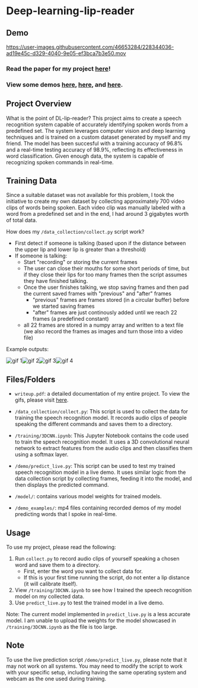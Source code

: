 # Deep-learning-lip-reader

## Demo

https://user-images.githubusercontent.com/46653284/228344036-ad19e45c-d329-4040-9e05-ef3bca7b3e50.mov

### Read the paper for my project [here](https://docs.google.com/document/d/1FLVwjXf4BfxgjIBl9CszCMwwwQ-Tm0crAv71qGPmLCM/edit)!

### View some demos [here](https://www.youtube.com/watch?v=E6bSWkDdcQM), [here](https://www.youtube.com/watch?v=RDC2C3MRoEU&feature=youtu.be), and [here](https://www.youtube.com/watch?v=6S--eCpAwHk).

## Project Overview

What is the point of DL-lip-reader? This project aims to create a speech recognition system capable of accurately identifying spoken words from a predefined set. The system leverages computer vision and deep learning techniques and is trained on a custom dataset generated by myself and my friend. The model has been succesful with a training accuracy of 96.8% and a real-time testing accuracy of 98.9%, reflecting its effectiveness in word classification. Given enough data, the system is capable of recognizing spoken commands in real-time.
## Training Data

Since a suitable dataset was not available for this problem, I took the initiative to create my own dataset by collecting approximately 700 video clips of words being spoken. Each video clip was manually labeled with a word from a predefined set and in the end, I had around 3 gigabytes worth of total data.

How does my `/data_collection/collect.py` script work? 
- First detect if someone is talking (based upon if the distance between the upper lip and lower lip is greater than a threshold)
- If someone is talking:
  - Start "recording" or storing the current frames
  - The user can close their mouths for some short periods of time, but if they close their lips for too many frames then the script assumes they have finished talking.
  - Once the user finishes talking, we stop saving frames and then pad the current saved frames with "previous" and "after" frames
    - "previous" frames are frames stored (in a circular buffer) before we started saving frames
    - "after" frames are just continously added until we reach 22 frames (a predefined constant)
  - all 22 frames are stored in a numpy array and written to a text file (we also record the frames as images and turn those into a video file)

Example outputs:
<div style="display: flex;">
  <img src="https://user-images.githubusercontent.com/46653284/230745100-da996aaf-f743-4363-b715-6e2ee41493b4.gif" alt="gif 1" >
  <img src="https://user-images.githubusercontent.com/46653284/230745107-2c7c3282-183a-49c7-ad1e-507eb4a2493d.gif" alt="gif 2" >
  <img src="https://user-images.githubusercontent.com/46653284/230745108-70e30408-e504-4d1b-8dbc-2f51be5b39ec.gif" alt="gif 3">
  <img src="https://user-images.githubusercontent.com/46653284/230745525-236348de-c8d4-4bef-94b8-1709513500e8.gif" alt="gif 4">
</div>

## Files/Folders

- `writeup.pdf`: a detailed documentation of my entire project. To view the gifs, please visit [here](https://docs.google.com/document/d/1FLVwjXf4BfxgjIBl9CszCMwwwQ-Tm0crAv71qGPmLCM/edit).

- `/data_collection/collect.py`: This script is used to collect the data for training the speech recognition model. It records audio clips of people speaking the different commands and saves them to a directory.

- `/training/3DCNN.ipynb`: This Jupyter Notebook contains the code used to train the speech recognition model. It uses a 3D convolutional neural network to extract features from the audio clips and then classifies them using a softmax layer.

- `/demo/predict_live.py`: This script can be used to test my trained speech recognition model in a live demo. It uses similar logic from the data collection script by collecting frames, feeding it into the model, and then displays the predicted command.

- `/model/`: contains various model weights for trained models.

- `/demo_examples/`: mp4 files containing recorded demos of my model predicting words that I spoke in real-time.


## Usage

To use my project, please read the following:

1. Run `collect.py` to record audio clips of yourself speaking a chosen word and save them to a directory.
    - First, enter the word you want to collect data for.
    - If this is your first time running the script, do not enter a lip distance (it will calibrate itself).
2. View `/training/3DCNN.ipynb` to see how I trained the speech recognition model on my collected data.
3. Use `predict_live.py` to test the trained model in a live demo. 

Note: The current model implemented in `predict_live.py` is a less accurate model. I am unable to upload the weights for the model showcased in `/training/3DCNN.ipynb` as the file is too large.

## Note

To use the live prediction script `/demo/predict_live.py`, please note that it may not work on all systems. You may need to modify the script to work with your specific setup, including having the same operating system and webcam as the one used during training.




